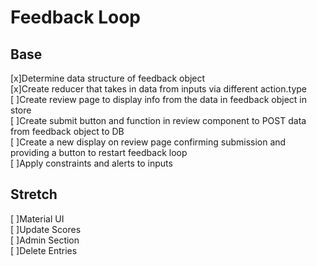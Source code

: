 # Feedback Loop

## Base
[x]Determine data structure of feedback object   
[x]Create reducer that takes in data from inputs via different action.type  
[ ]Create review page to display info from the data in feedback object in store  
[ ]Create submit button and function in review component to POST data from feedback object to DB  
[ ]Create a new display on review page confirming submission and providing a button to restart feedback loop  
[ ]Apply constraints and alerts to inputs  

## Stretch
[ ]Material UI  
[ ]Update Scores  
[ ]Admin Section  
[ ]Delete Entries  